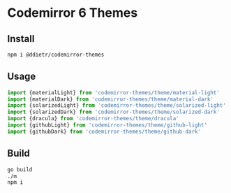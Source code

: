 # Codemirror 6 Themes

## Install

```bash
npm i @ddietr/codemirror-themes
```

## Usage

```javascript
import {materialLight} from 'codemirror-themes/theme/material-light'
import {materialDark} from 'codemirror-themes/theme/material-dark'
import {solarizedLight} from 'codemirror-themes/theme/solarized-light'
import {solarizedDark} from 'codemirror-themes/theme/solarized-dark'
import {dracula} from 'codemirror-themes/theme/dracula'
import {githubLight} from 'codemirror-themes/theme/github-light'
import {githubDark} from 'codemirror-themes/theme/github-dark'
```

## Build

```bash
go build
./m
npm i
```
